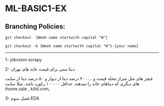 # ML-BASIC1-EX
## Branching Policies:
`git checkout  {Week name startwith capital "W"}`

`git checkout -b {Week name startwith capital "W"}-{your name}`

---


1- jobvsion scrapy

2- دیتا ستی برای قیمت خانه های تهران. 

فیچر های مثل متراژ محله قیمت و ... . ۴۰ درصد دیتا از دیوار و ۵۰ درصد دیتا از سایت های دیگری که دیتاهای خانه را میدهند. حداقل ۱۰۰۰۰۰ رکورد باشد. مثلا سایت  ihome.sale , kilid.com, 


3- فصل سوم EDA 
